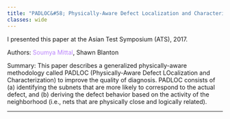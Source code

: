 ```yaml
---
title: "PADLOC&#58; Physically-Aware Defect Localization and Characterization"
classes: wide
---
```


I presented this paper at the Asian Test Symposium (ATS), 2017.

Authors: <span style="color:#BB86FC">Soumya Mittal</span>, Shawn Blanton

Summary: This paper describes a generalized physically-aware methodology called PADLOC (Physically-Aware Defect LOcalization and Characterization) to improve the quality of diagnosis. PADLOC consists of (a) identifying the subnets that are more likely to correspond to the actual defect, and (b) deriving the defect behavior based on the activity of the neighborhood (i.e., nets that are physically close and logically related).

---
